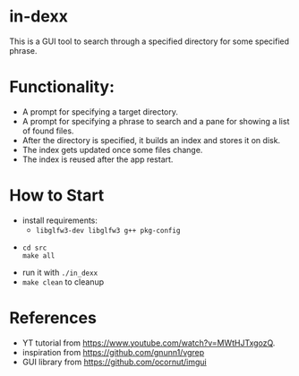 # in-dexx
This is a GUI tool to search through a specified directory for some specified phrase.

# Functionality:

* A prompt for specifying a target directory.
* A prompt for specifying a phrase to search and a pane for showing a list of found files.
* After the directory is specified, it builds an index and stores it on disk.
* The index gets updated once some files change.
* The index is reused after the app restart.

# How to Start
* install requirements:
  * `libglfw3-dev libglfw3 g++ pkg-config`
* ``` 
  cd src
  make all
  ```
* run it with `./in_dexx`
* `make clean` to cleanup

# References
* YT tutorial from https://www.youtube.com/watch?v=MWtHJTxgozQ.
* inspiration from https://github.com/gnunn1/vgrep
* GUI library from https://github.com/ocornut/imgui
